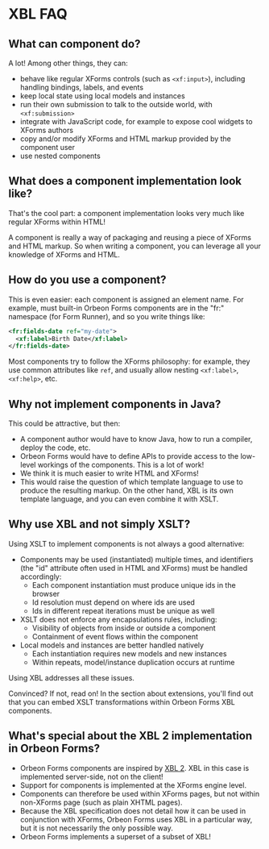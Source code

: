 # XBL FAQ

## What can component do?

A lot! Among other things, they can:

* behave like regular XForms controls (such as `<xf:input>`), including handling bindings, labels, and events
* keep local state using local models and instances
* run their own submission to talk to the outside world, with `<xf:submission>`
* integrate with JavaScript code, for example to expose cool widgets to XForms authors
* copy and/or modify XForms and HTML markup provided by the component user
* use nested components

## What does a component implementation look like?

That's the cool part: a component implementation looks very much like regular XForms within HTML!

A component is really a way of packaging and reusing a piece of XForms and HTML markup. So when writing a component, you can leverage all your knowledge of XForms and HTML.

## How do you use a component?

This is even easier: each component is assigned an element name. For example, must built-in Orbeon Forms components are in the "fr:" namespace (for Form Runner), and so you write things like:

```xml
<fr:fields-date ref="my-date">
  <xf:label>Birth Date</xf:label>
</fr:fields-date>
```

Most components try to follow the XForms philosophy: for example, they use common attributes like `ref`, and usually allow nesting `<xf:label>`, `<xf:help>`, etc.

## Why not implement components in Java?

This could be attractive, but then:

* A component author would have to know Java, how to run a compiler, deploy the code, etc.
* Orbeon Forms would have to define APIs to provide access to the low-level workings of the components. This is a lot of work!
* We think it is much easier to write HTML and XForms!
* This would raise the question of which  template language to use to produce the resulting markup. On the other hand, XBL is its own template language, and you can even combine it with XSLT.

## Why use XBL and not simply XSLT?

Using XSLT to implement components is not always a good alternative:

* Components may be used (instantiated) multiple times, and identifiers (the "id" attribute often used in HTML and XForms) must be handled accordingly:
    * Each component instantiation must produce unique ids in the browser
    * Id resolution must depend on where ids are used
    * Ids in different repeat iterations must be unique as well
* XSLT does not enforce any encapsulations rules, including:
    * Visibility of objects from inside or outside a component
    * Containment of event flows within the component
* Local models and instances are better handled natively
    * Each instantiation requires new models and new instances
    * Within repeats, model/instance duplication occurs at runtime

Using XBL addresses all these issues.

Convinced? If not, read on! In the section about extensions, you'll find out that you can embed XSLT transformations within Orbeon Forms XBL components.

## What's special about the XBL 2 implementation in Orbeon Forms?

* Orbeon Forms components are inspired by [XBL 2](http://www.w3.org/TR/xbl/). XBL in this case is implemented server-side, not on the client!
* Support for components is implemented at the XForms engine level.
* Components can therefore be used within XForms pages, but not within non-XForms page (such as plain XHTML pages).
* Because the XBL specification does not detail how it can be used in conjunction with XForms, Orbeon Forms uses XBL in a particular way, but it is not necessarily the only possible way.
* Orbeon Forms implements a superset of a subset of XBL!
